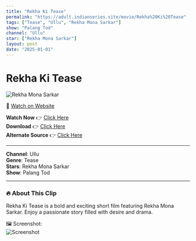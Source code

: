 ```yaml
---
title: "Rekha Ki Tease"
permalink: "https://adult.indianseries.site/movie/Rekha%20Ki%20Tease"
tags: ["Tease", "Ullu", "Rekha Mona Sarkar"]
show: "Palang Tod"
channel: "Ullu"
star: ["Rekha Mona Sarkar"]
layout: post
date: "2025-01-01"
---
```


# Rekha Ki Tease

![Rekha Mona Sarkar](https://shorts.desisins.com/wp-content/uploads/2024/05/Rekha-Mona-Sarkar-Tease-Palang-Tod-Shor-Ullu-DesiSins.com_.jpg)

🔗 [Watch on Website](https://adult.indianseries.site/movie/Rekha%20Ki%20Tease)

**Watch Now** 👉 [Click Here](https://adult.indianseries.site/movie/Rekha%20Ki%20Tease)  
**Download** 👉 [Click Here](https://adult.indianseries.site/movie/Rekha%20Ki%20Tease)  
**Alternate Source** 👉 [Click Here](https://adult.indianseries.site/movie/Rekha%20Ki%20Tease)

---

**Channel**: Ullu  
**Genre**: Tease  
**Stars**: Rekha Mona Sarkar  
**Show**: Palang Tod

---

### 🔥 About This Clip

Rekha Ki Tease is a bold and exciting short film featuring Rekha Mona Sarkar. Enjoy a passionate story filled with desire and drama.
 
🖼️ Screenshot:  
![Screenshot](https://shorts.desisins.com/wp-content/uploads/2024/05/Rekha-Mona-Sarkar-Tease-Palang-Tod-Shor-Ullu-DesiSins.com_.jpg)
